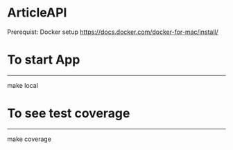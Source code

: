 # ArticleAPI
Prerequist:
Docker setup
https://docs.docker.com/docker-for-mac/install/

# To start App
---------------
make local

# To see test coverage
----------------------
make coverage